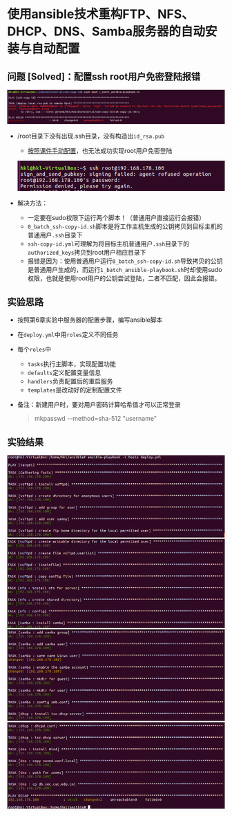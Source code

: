 # 使用ansible技术重构FTP、NFS、DHCP、DNS、Samba服务器的自动安装与自动配置

## 问题 [Solved]：配置ssh root用户免密登陆报错

![](img/tr0.png)

- /root目录下没有出现.ssh目录，没有构造出`id_rsa.pub`
    - [按照课件手动配置](http://sec.cuc.edu.cn/huangwei/course/LinuxSysAdmin/chap0x08.md.html#/12/2)，也无法成功实现root用户免密登陆

    ![](img/tr1.png)

- 解决方法：
    - 一定要在sudo权限下运行两个脚本！（普通用户直接运行会报错）
    - `0_batch_ssh-copy-id.sh`脚本是将工作主机生成的公钥拷贝到目标主机的普通用户`.ssh`目录下
    - `ssh-copy-id.yml`可理解为将目标主机普通用户`.ssh`目录下的`authorized_keys`拷贝到root用户相应目录下
    - 报错是因为：使用普通用户运行`0_batch_ssh-copy-id.sh`导致拷贝的公钥是普通用户生成的，而运行`1_batch_ansible-playbook.sh`时却使用sudo权限，也就是使用root用户的公钥尝试登陆，二者不匹配，因此会报错。

## 实验思路

- 按照第6章实验中服务器的配置步骤，编写ansible脚本
- 在`deploy.yml`中用`roles`定义不同任务
- 每个`roles`中
    - `tasks`执行主脚本，实现配置功能
    - `defaults`定义配置变量信息
    - `handlers`负责配置后的重启服务
    - `templates`是改动好的定制配置文件

- 备注：新建用户时，要对用户密码计算哈希值才可以正常登录
    > mkpasswd --method=sha-512 "username"

## 实验结果

![](img/r1.png)
![](img/r2.png)
![](img/r3.png)
![](img/r4.png)
